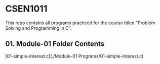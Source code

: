 # CSEN1011
This repo contains all programs practiced for the course titled "Problem Solving and Programming in C".

## 01. Module-01 Folder Contents
[01-simple-interest.c](./Module-01 Programs/01-simple-interest.c)

